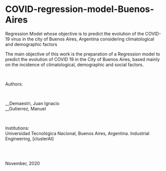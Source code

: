 # COVID-regression-model-Buenos-Aires
Regression Model whose objective is to predict the evolution of the COVID-19 virus in the city of Buenos Aires, Argentina considering climatological and demographic factors
<br>

The main objective of this work is the preparation of a Regression model to predict the evolution of COVID 19 in the City of Buenos Aires, based mainly on the incidence of climatological, demographic and social factors.

<br>

Authors:

<br>

__Demaestri, Juan Ignacio<br>
__Gutierrez, Manuel

<br>

Institutions: <br>
Universidad Tecnológica Nacional, Buenos Aires, Argentina.
Industrial Engineering, [clusterAI]

<br>
<br>

November, 2020
